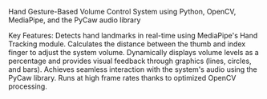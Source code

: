 Hand Gesture-Based Volume Control System using Python, OpenCV, MediaPipe, and the PyCaw audio library


Key Features:
Detects hand landmarks in real-time using MediaPipe's Hand Tracking module.
Calculates the distance between the thumb and index finger to adjust the system volume.
Dynamically displays volume levels as a percentage and provides visual feedback through graphics (lines, circles, and bars).
Achieves seamless interaction with the system's audio using the PyCaw library.
Runs at high frame rates thanks to optimized OpenCV processing.
